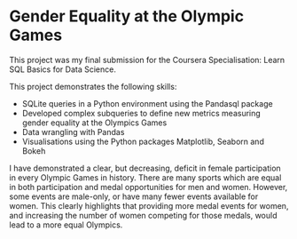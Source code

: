 # Gender Equality at the Olympic Games

This project was my final submission for the Coursera Specialisation: Learn SQL Basics for Data Science. 

This project demonstrates the following skills:
 - SQLite queries in a Python environment using the Pandasql package
 - Developed complex subqueries to define new metrics measuring gender equality at the Olympics Games
 - Data wrangling with Pandas
 - Visualisations using the Python packages Matplotlib, Seaborn and Bokeh

I have demonstrated a clear, but decreasing, deficit in female participation in every Olympic Games in history. There are many sports which are equal in both participation and medal opportunities for men and women. However, some events are male-only, or have many fewer events available for women. This clearly highlights that providing more medal events for women, and increasing the number of women competing for those medals, would lead to a more equal Olympics.
